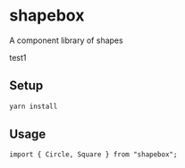 # shapebox

A component library of shapes

test1

## Setup

```sh
yarn install
```

## Usage

```tsx
import { Circle, Square } from "shapebox";
```
